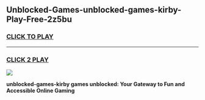 
## Unblocked-Games-unblocked-games-kirby-Play-Free-2z5bu
<h3>
<a href="https://premium76.site?title=unblocked-games-kirby&ref=18A1">CLICK TO PLAY</a></h3>
<hr>

<h3>
<a href="https://premium76.site?title=unblocked-games-kirby&ref=18A1">CLICK 2 PLAY</a>
  
</h3>

<a href="https://premium76.site?title=unblocked-games-kirby&ref=18A1"><img src="https://clearcache.store/games.png"></a>


**unblocked-games-kirby games unblocked: Your Gateway to Fun and Accessible Online Gaming**
